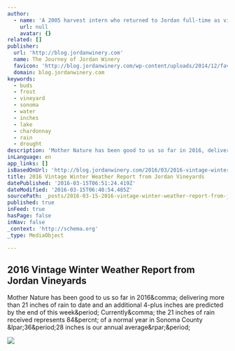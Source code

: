 ```yaml
---
author:
  - name: 'A 2005 harvest intern who returned to Jordan full-time as viticulturist in 2008. Now Ranch Manager in charge of estate vineyards, precision farming and cattle. Spends free time showing cutting horses and restoring vintage cars, especially Woodies.'
    url: null
    avatar: {}
related: []
publisher:
  url: 'http://blog.jordanwinery.com'
  name: The Journey of Jordan Winery
  favicon: 'http://blog.jordanwinery.com/wp-content/uploads/2014/12/favicon.ico'
  domain: blog.jordanwinery.com
keywords:
  - buds
  - frost
  - vineyard
  - sonoma
  - water
  - inches
  - lake
  - chardonnay
  - rain
  - drought
description: 'Mother Nature has been good to us so far in 2016, delivering more than 21 inches of rain to date and an additional 4-plus inches are predicted by the end of this week. Currently, the 21 inches of rain received represents 84% of a normal year in Sonoma County (36.28 inches is our annual average).'
inLanguage: en
app_links: []
isBasedOnUrl: 'http://blog.jordanwinery.com/2016/03/2016-vintage-winter-weather-report-from-jordan-vineyards/'
title: 2016 Vintage Winter Weather Report from Jordan Vineyards
datePublished: '2016-03-15T06:51:24.419Z'
dateModified: '2016-03-15T06:48:54.485Z'
sourcePath: _posts/2016-03-15-2016-vintage-winter-weather-report-from-jordan-vineyards.md
published: true
inFeed: true
hasPage: false
inNav: false
_context: 'http://schema.org'
_type: MediaObject

---
```

<article style=""><h1>2016 Vintage Winter Weather Report from Jordan Vineyards</h1><p>Mother Nature has been good to us so far in 2016&amp;comma; delivering more than 21 inches of rain to date and an additional 4-plus inches are predicted by the end of this week&amp;period; Currently&amp;comma; the 21 inches of rain received represents 84&amp;percnt; of a normal year in Sonoma County &amp;lpar;36&amp;period;28 inches is our annual average&amp;rpar;&amp;period;</p><img src="http://blog.jordanwinery.com/wp-content/uploads/2016/03/Jordan-Russian-River-Chardonnay-vineyard-block-ground-cover-bud-break-BLOG-IMG_4009.jpg" /></article>